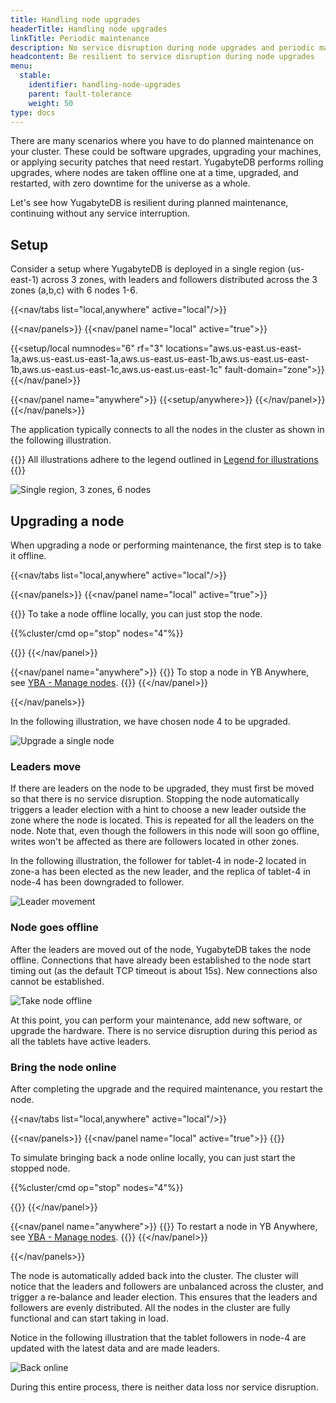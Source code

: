 ```yaml
---
title: Handling node upgrades
headerTitle: Handling node upgrades
linkTitle: Periodic maintenance
description: No service disruption during node upgrades and periodic maintenance
headcontent: Be resilient to service disruption during node upgrades
menu:
  stable:
    identifier: handling-node-upgrades
    parent: fault-tolerance
    weight: 50
type: docs
---
```


There are many scenarios where you have to do planned maintenance on your cluster. These could be software upgrades, upgrading your machines, or applying security patches that need restart. YugabyteDB performs rolling upgrades, where nodes are taken offline one at a time, upgraded, and restarted, with zero downtime for the universe as a whole.

Let's see how YugabyteDB is resilient during planned maintenance, continuing without any service interruption.

## Setup

Consider a setup where YugabyteDB is deployed in a single region (us-east-1) across 3 zones, with leaders and followers distributed across the 3 zones (a,b,c) with 6 nodes 1-6.

<!-- begin: nav tabs -->
{{<nav/tabs list="local,anywhere" active="local"/>}}

{{<nav/panels>}}
{{<nav/panel name="local" active="true">}}
<!-- local cluster setup instructions -->
{{<setup/local
  numnodes="6"
  rf="3"
  locations="aws.us-east.us-east-1a,aws.us-east.us-east-1a,aws.us-east.us-east-1b,aws.us-east.us-east-1b,aws.us-east.us-east-1c,aws.us-east.us-east-1c"
  fault-domain="zone">}}
{{</nav/panel>}}

{{<nav/panel name="anywhere">}} {{<setup/anywhere>}} {{</nav/panel>}}
{{</nav/panels>}}
<!-- end: nav tabs -->

The application typically connects to all the nodes in the cluster as shown in the following illustration.

{{<note>}}
All illustrations adhere to the legend outlined in [Legend for illustrations](../../../contribute/docs/docs-layout#legend-for-illustrations)
{{</note>}}

![Single region, 3 zones, 6 nodes](/images/explore/fault-tolerance/node-upgrades-setup.png)

## Upgrading a node

When upgrading a node or performing maintenance, the first step is to take it offline.

<!-- begin nav tabs -->
{{<nav/tabs list="local,anywhere" active="local"/>}}

{{<nav/panels>}}
{{<nav/panel name="local" active="true">}}
<!-- local cluster setup instructions -->
{{<collapse title="Take a node offline locally">}}
To take a node offline locally, you can just stop the node.

{{%cluster/cmd op="stop" nodes="4"%}}

{{</collapse>}}
{{</nav/panel>}}

{{<nav/panel name="anywhere">}}
{{<note>}} To stop a node in YB Anywhere, see [YBA - Manage nodes](../../../yugabyte-platform/manage-deployments/remove-nodes/#start-and-stop-node-processes). {{</note>}}
{{</nav/panel>}}

{{</nav/panels>}}

In the following illustration, we have chosen node 4 to be upgraded.

![Upgrade a single node](/images/explore/fault-tolerance/node-upgrades-take-offline.png)

### Leaders move

If there are leaders on the node to be upgraded, they must first be moved so that there is no service disruption. Stopping the node automatically triggers a leader election with a hint to choose a new leader outside the zone where the node is located. This is repeated for all the leaders on the node. Note that, even though the followers in this node will soon go offline, writes won't be affected as there are followers located in other zones.

In the following illustration, the follower for tablet-4 in node-2 located in zone-a has been elected as the new leader, and the replica of tablet-4 in node-4 has been downgraded to follower.

![Leader movement](/images/explore/fault-tolerance/node-upgrades-leader-move.png)

### Node goes offline

After the leaders are moved out of the node, YugabyteDB takes the node offline. Connections that have already been established to the node start timing out (as the default TCP timeout is about 15s). New connections also cannot be established.

![Take node offline](/images/explore/fault-tolerance/node-upgrades-node-offline.png)

At this point, you can perform your maintenance, add new software, or upgrade the hardware. There is no service disruption during this period as all the tablets have active leaders.

### Bring the node online

After completing the upgrade and the required maintenance, you restart the node.

<!-- begin nav tabs -->
{{<nav/tabs list="local,anywhere" active="local"/>}}

{{<nav/panels>}}
{{<nav/panel name="local" active="true">}}
{{<collapse title="Bring back a node online locally">}}

To simulate bringing back a node online locally, you can just start the stopped node.

{{%cluster/cmd op="stop" nodes="4"%}}

{{</collapse>}}
{{</nav/panel>}}

{{<nav/panel name="anywhere">}}
{{<note>}} To restart a node in YB Anywhere, see [YBA - Manage nodes](../../../yugabyte-platform/manage-deployments/remove-nodes/#start-and-stop-node-processes). {{</note>}}
{{</nav/panel>}}

{{</nav/panels>}}

The node is automatically added back into the cluster. The cluster will notice that the leaders and followers are unbalanced across the cluster, and trigger a re-balance and leader election. This ensures that the leaders and followers are evenly distributed. All the nodes in the cluster are fully functional and can start taking in load.

Notice in the following illustration that the tablet followers in node-4 are updated with the latest data and are made leaders.

![Back online](/images/explore/fault-tolerance/node-upgrades-back-online.png)

During this entire process, there is neither data loss nor service disruption.
